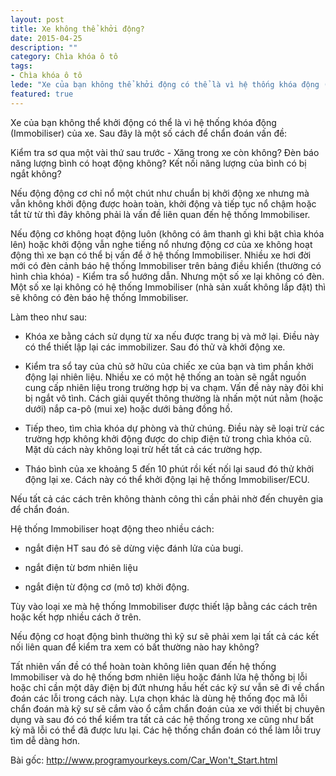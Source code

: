 ```yaml
---
layout: post
title: Xe không thể khởi động?
date: 2015-04-25
description: ""
category: Chìa khóa ô tô
tags:
- Chìa khóa ô tô
lede: "Xe của bạn không thể khởi động có thể là vì hệ thống khóa động (Immobiliser) của xe..."
featured: true
---
```


Xe của bạn không thể khởi động có thể là vì hệ thống khóa động (Immobiliser) của xe. Sau đây là một số cách để chẩn đoán vấn đề:

Kiểm tra sơ qua một vài thứ sau trước - Xăng trong xe còn không? Đèn báo năng lượng bình có hoạt động không? Kết nối năng lượng của bình có bị ngắt không?

Nếu động động cơ chỉ nổ một chút như chuẩn bị khởi động xe nhưng mà vẫn không khởi động được hoàn toàn, khởi động và tiếp tục nổ chậm hoặc tắt từ từ thì đây không phải là vấn đề liên quan đến hệ thống Immobiliser. 

Nếu động cơ không hoạt động luôn (không có âm thanh gì khi bật chìa khóa lên) hoặc khởi động vẫn nghe tiếng nổ nhưng động cơ của xe không hoạt động thì xe bạn có thể bị vấn để ở hệ thống Immobiliser. Nhiều xe hơi đời mới có đèn cảnh báo hệ thống Immobiliser trên bảng điều khiển (thường có hình chìa khóa) - Kiểm tra sổ hướng dẫn. Nhưng một số xe lại không có đèn. Một số xe lại không có hệ thống Immobiliser (nhà sản xuất không lắp đặt) thì sẽ không có đèn báo hệ thống Immobiliser.  

Làm theo như sau:

- Khóa xe bằng cách sử dụng từ xa nếu được trang bị và mở lại. Điều này có thể thiết lập lại các immobilizer. Sau đó thử và khởi động xe.

- Kiểm tra sổ tay của chủ sở hữu của chiếc xe của bạn và tìm phần khởi động lại nhiên liệu. Nhiều xe có một hệ thống an toàn sẽ ngắt nguồn cung cấp nhiên liệu trong trường hợp bị va chạm. Vấn đề này này đôi khi bị ngắt vô tình. Cách giải quyết thông thường là nhấn một nút nằm (hoặc dưới) nắp ca-pô (mui xe) hoặc dưới bảng đồng hồ.

- Tiếp theo, tìm chìa khóa dự phòng và thử chúng. Điều này sẽ loại trừ các trường hợp không khởi động được do chip điện tử trong chìa khóa cũ. Mặt dù cách này không loại trừ hết tất cả các trường hợp.

- Tháo bình của xe khoảng 5 đến 10 phút rồi kết nối lại saud đó thử khởi động lại xe. Cách này có thể khởi động lại hệ thống Immobiliser/ECU.

Nếu tất cả các cách trên không thành công thì cần phải nhờ đến chuyên gia để chẩn đoán.

Hệ thống Immobiliser hoạt động theo nhiều cách:

- ngắt điện HT sau đó sẽ dừng việc đánh lửa của bugi. 

- ngắt điện từ bơm nhiên liệu

- ngắt điện từ động cơ (mô tơ) khởi động.

Tùy vào loại xe mà hệ thống Immobiliser được thiết lập bằng các cách trên hoặc kết hợp nhiều cách ở trên.

Nếu động cơ hoạt động bình thường thì kỹ sư sẽ phải xem lại tất cả các kết nối liên quan để kiểm tra xem có bất thường nào hay không?

Tất nhiên vấn đề có thể hoàn toàn không liên quan đến hệ thống Immobiliser và do hệ thống bơm nhiên liệu hoặc đánh lửa hệ thống bị lỗi hoặc chỉ cần một dây điện bị đứt nhưng hầu hết các kỹ sư vẫn sẽ đi về chẩn đoán các lỗi trong cách này. Lựa chọn khác là dùng hệ thống đọc mã lỗi chẩn đoán mà kỹ sư sẽ cắm vào ổ cắm chẩn đoán của xe với thiết bị chuyên dụng và sau đó có thể kiểm tra tất cả các hệ thống trong xe cũng như bất kỳ mã lỗi có thể đã được lưu lại. Các hệ thống chẩn đoán có thể làm lỗi truy tìm dễ dàng hơn.

Bài gốc: http://www.programyourkeys.com/Car_Won't_Start.html